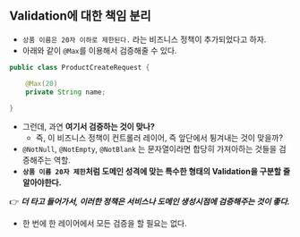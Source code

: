 ## Validation에 대한 책임 분리

- `상품 이름은 20자 이하로 제한된다.` 라는 비즈니스 정책이 추가되었다고 하자.
- 아래와 같이 `@Max`를 이용해서 검증해줄 수 있다.

```java	 
public class ProductCreateRequest {

	@Max(20)
	private String name;
	
}
```

- 그런데, 과연 **여기서 검증하는 것이 맞나?**
    - 즉, 이 비즈니스 정책이 컨트롤러 레이어, 즉 앞단에서 튕겨내는 것이 맞을까?
- `@NotNull`, `@NotEmpty`, `@NotBlank` 는 문자열이라면 합당히 가져아하는 것들을 검증해주는 역할.
- **`상품 이름 20자 제한`처럼 도메인 성격에 맞는 특수한 형태의 Validation을 구분할 줄 알아야한다.**

👉 _**더 타고 들어가서, 이러한 정책은 서비스나 도메인 생성시점에 검증해주는 것이 좋다.**_

- 한 번에 한 레이어에서 모든 검증을 할 필요는 없다.